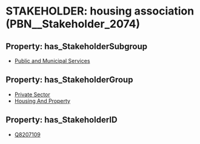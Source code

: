 # STAKEHOLDER: __housing association__ (PBN__Stakeholder_2074)

## Property: has_StakeholderSubgroup

* [Public and Municipal Services](PBN__StakeholderSubgroup_9)

## Property: has_StakeholderGroup

* [Private Sector](PBN__StakeholderGroup_5)
* [Housing And Property](PBN__StakeholderGroup_10)

## Property: has_StakeholderID

* [Q8207109](Q8207109)

